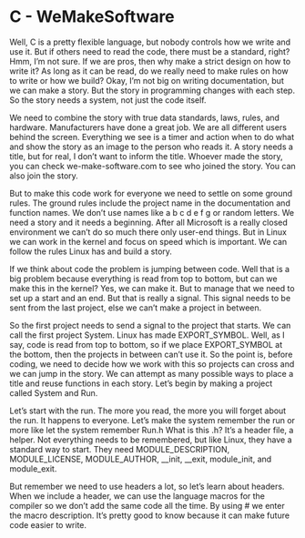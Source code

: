# C - WeMakeSoftware 
 
Well, C is a pretty flexible language, but nobody controls how we write and use it. 
But if others need to read the code, there must be a standard, right? 
Hmm, I’m not sure. If we are pros, then why make a strict design on how to write it? 
As long as it can be read, do we really need to make rules on how to write or how we build? 
Okay, I’m not big on writing documentation, but we can make a story. 
But the story in programming changes with each step. 
So the story needs a system, not just the code itself. 
 
We need to combine the story with true data standards, laws, rules, and hardware. Manufacturers have done a great job. 
We are all different users behind the screen. Everything we see is a timer and action when to do what and show the story as an image to the person who reads it. 
A story needs a title, but for real, I don’t want to inform the title. Whoever made the story, you can check we-make-software.com to see who joined the story. You can also join the story. 
 
But to make this code work for everyone we need to settle on some ground rules. The ground rules include the project name in the documentation and function names. We don’t use names like a b c d e f g or random letters. 
We need a story and it needs a beginning. After all Microsoft is a really closed environment we can’t do so much there only user-end things. But in Linux we can work in the kernel and focus on speed which is important. 
We can follow the rules Linux has and build a story. 
 
If we think about code the problem is jumping between code. Well that is a big problem because everything is read from top to bottom, but can we make this in the kernel? Yes, we can make it. 
But to manage that we need to set up a start and an end. 
But that is really a signal. This signal needs to be sent from the last project, else we can’t make a project in between. 
 
So the first project needs to send a signal to the project that starts. We can call the first project System. Linux has made EXPORT_SYMBOL. Well, as I say, code is read from top to bottom, so if we place EXPORT_SYMBOL at the bottom, then the projects in between can’t use it. 
So the point is, before coding, we need to decide how we work with this so projects can cross and we can jump in the story. We can attempt as many possible ways to place a title and reuse functions in each story. 
Let’s begin by making a project called System and Run. 

Let’s start with the run. The more you read, the more you will forget about the run. It happens to everyone. 
Let’s make the system remember the run or more like let the system remember Run.h 
What is this .h? It’s a header file, a helper. 
Not everything needs to be remembered, but like Linux, they have a standard way to start. They need MODULE_DESCRIPTION, MODULE_LICENSE, MODULE_AUTHOR, __init, __exit, module_init, and module_exit. 
 
 
But remember we need to use headers a lot, so let’s learn about headers.
When we include a header, we can use the language macros for the compiler so we don’t add the same code all the time.
By using # we enter the macro description. It’s pretty good to know because it can make future code easier to write.


 

 
 
 
 
 
 
 
 
